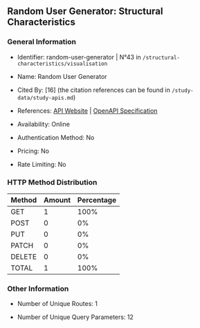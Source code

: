 ## Random User Generator: Structural Characteristics

### General Information

- Identifier: random-user-generator | N°43 in `/structural-characteristics/visualisation`

- Name: Random User Generator

- Cited By: [16] (the citation references can be found in `/study-data/study-apis.md`)

- References: [API Website](https://randomuser.me) | [OpenAPI Specification](http://documenter.getpostman.com/view/19878710/2s93Jrwk3R)

- Availability: Online

- Authentication Method: No

- Pricing: No

- Rate Limiting: No

### HTTP Method Distribution

| Method | Amount | Percentage |
|--------|--------|------------|
| GET | 1 | 100% |
| POST | 0 | 0% |
| PUT | 0 | 0% |
| PATCH | 0 | 0% |
| DELETE | 0 | 0% |
| TOTAL | 1 | 100% |

### Other Information

- Number of Unique Routes: 1

- Number of Unique Query Parameters: 12
